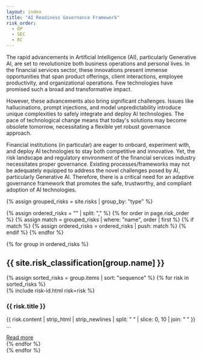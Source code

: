 ```yaml
---
layout: index
title: "AI Readiness Governance Framework"
risk_order:
  - OP
  - SEC
  - RC
---
```


The rapid advancements in Artificial Intelligence (AI), particularly Generative AI, are set to revolutionize both business operations and personal lives. In the financial services sector, these innovations present immense opportunities that span product offerings, client interactions, employee productivity, and organizational operations. Few technologies have promised such a broad and transformative impact.

However, these advancements also bring significant challenges. Issues like hallucinations, prompt injections, and model unpredictability introduce unique complexities to safely integrate and deploy AI technologies. The pace of technological change means that today's solutions may become obsolete tomorrow, necessitating a flexible yet robust governance approach.

Financial institutions (in particular) are eager to onboard, experiment with, and deploy AI technologies to stay both competitive and innovative. Yet, the risk landscape and regulatory environment of the financial services industry necessitates proper governance. Existing processes/frameworks may not be adequately equipped to address the novel challenges posed by AI, particularly Generative AI. Therefore, there is a critical need for an adaptive governance framework that promotes the safe, trustworthy, and compliant adoption of AI technologies.

{% assign grouped_risks = site.risks | group_by: "type" %}

{% assign ordered_risks = "" | split: "," %}
{% for order in page.risk_order %}
  {% assign match = grouped_risks | where: "name", order | first %}
  {% if match %}
    {% assign ordered_risks = ordered_risks | push: match %}
  {% endif %}
{% endfor %}

{% for group in ordered_risks %}
<section class="mb-5">
    <h2 class="category-title mb-4">{{ site.risk_classification[group.name] }}</h2>
    <div class="row g-4">
        {% assign sorted_risks = group.items | sort: "sequence" %}
        {% for risk in sorted_risks %}
        <div class="col-12 col-sm-6 col-md-4 col-lg-3">
            <div class="card index h-100 shadow-sm">
                <div class="card-body">
                    <div class="risk-id mb-2">
                      {% include risk-id.html risk=risk %}
                    </div>
                    <h3 class="card-title h5">{{ risk.title }}</h3>
                    <p class="card-text text-muted">{{ risk.content | strip_html | strip_newlines | split: " " | slice: 0, 10 | join: " " }} ...</p>
                    <a href="{{ risk.id }}.html" class="btn btn-outline-primary btn-sm stretched-link">Read more</a>
                </div>
            </div>
        </div>
        {% endfor %}
    </div>
</section>
{% endfor %}